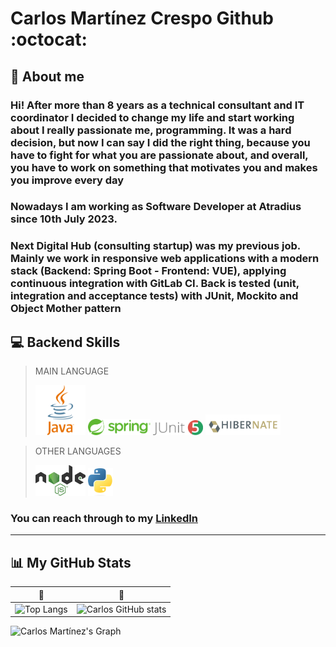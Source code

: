 # Carlos Martínez Crespo Github :octocat:

## 💁 About me

### Hi! After more than 8 years as a technical consultant and IT coordinator I decided to change my life and start working about I really passionate me, programming. It was a hard decision, but now I can say I did the right thing, because you have to fight for what you are passionate about, and overall, you have to work on something that motivates you and makes you improve every day

### Nowadays I am working as Software Developer at Atradius since 10th July 2023.

### Next Digital Hub (consulting startup) was my previous job. Mainly we work in responsive web applications with a modern stack (Backend: Spring Boot - Frontend: VUE), applying continuous integration with GitLab CI. Back is tested (unit, integration and acceptance tests) with JUnit, Mockito and Object Mother pattern

## 💻 Backend Skills

> MAIN LANGUAGE
> 
> <img src="image.png" alt="JAVA" width="80"/> <img src="image-2.png" alt="SPRING" width="100"/> <img src="image-6.png" alt="JUNIT" width="80"/> <img src="image-3.png" alt="HIBERNATE" width="120"/>

> OTHER LANGUAGES
> 
> <img src="image-8.png" alt="NODEJS" width="80"/> <img src="image-7.png" alt="PYTHON" width="40"/>

### You can reach through to my <a href="https://www.linkedin.com/in/carlos-martinez-crespo/" target="_blank">LinkedIn</a>

---

## 📊 My GitHub Stats

| :mechanical_arm:                                                                                                        | :mechanical_leg:                                                                                                                           |
| ----------------------------------------------------------------------------------------------------------------------- | ------------------------------------------------------------------------------------------------------------------------------------------ |
| ![Top Langs](https://github-readme-stats.vercel.app/api/top-langs/?username=N1b3lung0&layout=compact&theme=github_dark) | ![Carlos GitHub stats](https://github-readme-stats.vercel.app/api?username=N1b3lung0&count_private=true&show_icons=true&theme=github_dark) |

![Carlos Martínez's Graph](https://github-readme-activity-graph.vercel.app/graph?username=n1b3lung0&custom_title=Carlos%20Mart%C3%ADnez%27s%20GitHub%20Activity%20Graph&bg_color=111111&color=AA151B&line=AA151B&point=F1BF00&area_color=AA151B&title_color=AA151B&area=true&hide_border=true&days=40)

<!--
**N1b3lung0/N1b3lung0** is a ✨ _special_ ✨ repository because its `README.md` (this file) appears on your GitHub profile.

Here are some ideas to get you started:

- 🔭 I’m currently working on ...
- 🌱 I’m currently learning ...
- 👯 I’m looking to collaborate on ...
- 🤔 I’m looking for help with ...
- 💬 Ask me about ...
- 📫 How to reach me: ...
- 😄 Pronouns: ...
- ⚡ Fun fact: ...
-->

